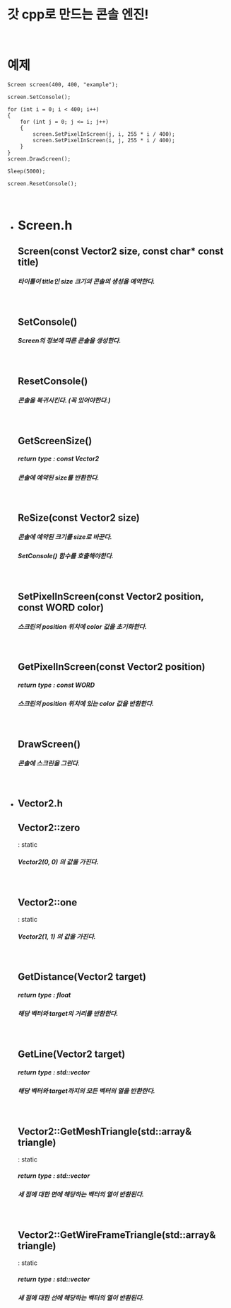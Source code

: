 <h1>갓 cpp로 만드는 콘솔 엔진!</h1>
<br>

<h1> 예제 </h1>

    Screen screen(400, 400, "example");

    screen.SetConsole();

    for (int i = 0; i < 400; i++)
    {
        for (int j = 0; j <= i; j++)
        {
            screen.SetPixelInScreen(j, i, 255 * i / 400);
            screen.SetPixelInScreen(i, j, 255 * i / 400);
        }
    }
    screen.DrawScreen();

    Sleep(5000);

    screen.ResetConsole();

<br>

<ul>
  <li><h1> Screen.h </h1> </li>
  
  
  <h2> Screen(const Vector2 size, const char* const title) </h2>
  <h5> 타이틀이 title인 size 크기의 콘솔의 생성을 예약한다. </h5>
  <br>
  
  <h2> SetConsole() </h2>
  <h5> Screen의 정보에 따른 콘솔을 생성한다. </h5>
  <br>
  
  <h2> ResetConsole() </h2>
  <h5> 콘솔을 복귀시킨다. (꼭 있어야한다.) </h5>
  <br>
  
  <h2> GetScreenSize() </h2>
  <h5> return type : const Vector2 </h5>
  <h5> 콘솔에 예약된 size를 반환한다. </h5>
  <br>
  
  <h2> ReSize(const Vector2 size) </h2>
  <h5> 콘솔에 예약된 크기를 size로 바꾼다. </h5>
  <h5> SetConsole() 함수를 호출해야한다. </h5>
  <br>
  
  <h2> SetPixelInScreen(const Vector2 position, const WORD color) </h2>
  <h5> 스크린의 position 위치에 color 값을 초기화한다.  </h5>
  <br>
  
  <h2> GetPixelInScreen(const Vector2 position) </h2>
  <h5> return type : const WORD </h5>
  <h5> 스크린의 position 위치에 있는 color 값을 반환한다.  </h5>
  <br>
  
  <h2> DrawScreen() </h2>
  <h5> 콘솔에 스크린을 그린다. </h5>
  <br>
  
  <li><h2> Vector2.h </h2> </li>
  
  
  <h2> Vector2::zero </h2> : static
  <h5> Vector2(0, 0) 의 값을 가진다. </h5>
  <br>
  
  <h2> Vector2::one </h2> : static
  <h5> Vector2(1, 1) 의 값을 가진다. </h5>
  <br>
  
  <h2> GetDistance(Vector2 target) </h2>
  <h5> return type : float </h5>
  <h5> 해당 벡터와 target의 거리를 반환한다. </h5>
  <br>
  
  <h2> GetLine(Vector2 target) </h2>
  <h5> return type : std::vector<Vector2> </h5>
  <h5> 해당 벡터와 target까지의 모든 벡터의 열을 반환한다. </h5>
  <br>
  
  <h2> Vector2::GetMeshTriangle(std::array<Vector2, 3>& triangle) </h2> : static
  <h5> return type : std::vector<Vector2> </h5>
  <h5> 세 점에 대한 면에 해당하는 벡터의 열이 반환된다. </h5>
  <br>
  
  <h2> Vector2::GetWireFrameTriangle(std::array<Vector2, 3>& triangle) </h2> : static
  <h5> return type : std::vector<Vector2> </h5>
  <h5> 세 점에 대한 선에 해당하는 벡터의 열이 반환된다. </h5>
  <br>
  
</ul>
